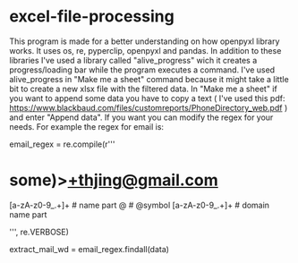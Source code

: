 # excel-file-processing
This program is made for a better understanding on how openpyxl library works. It uses os, re, pyperclip, openpyxl and pandas. 
In addition to these libraries I've used a library called "alive_progress" wich it creates a progress/loading bar while the program executes a command.
I've used alive_progress in "Make me a sheet" command because it might take a little bit to create a new xlsx file with the filtered data. In "Make me a sheet" if you want to append some
data you have to copy a text ( I've used this pdf: https://www.blackbaud.com/files/customreports/PhoneDirectory_web.pdf ) and enter "Append data". If you want you can modify the regex
for your needs. For example the regex for email is: 

email_regex = re.compile(r'''
# some)>+thjing@gmail.com
[a-zA-z0-9_.+]+       # name part
@                     # @symbol
[a-zA-z0-9_.+]+       # domain name part

''', re.VERBOSE)

extract_mail_wd = email_regex.findall(data)
